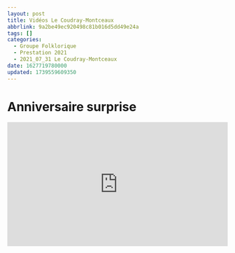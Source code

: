 ```yaml
---
layout: post
title: Vidéos Le Coudray-Montceaux
abbrlink: 9a2be49ec920498c81b016d5dd49e24a
tags: []
categories:
  - Groupe Folklorique
  - Prestation 2021
  - 2021_07_31 Le Coudray-Montceaux
date: 1627719780000
updated: 1739559609350
---
```


# Anniversaire surprise

<div style="position:relative; padding-bottom:56.25%; height:0; overflow:hidden; max-width:100%; width:100%;">
  <iframe src="https://www.youtube.com/embed/LlXS--dYdKU" 
          style="position:absolute; top:0; left:0; width:100%; height:100%;" 
          frameborder="0" allow="accelerometer; autoplay; encrypted-media; gyroscope; picture-in-picture" 
          allowfullscreen>
  </iframe>
</div>
